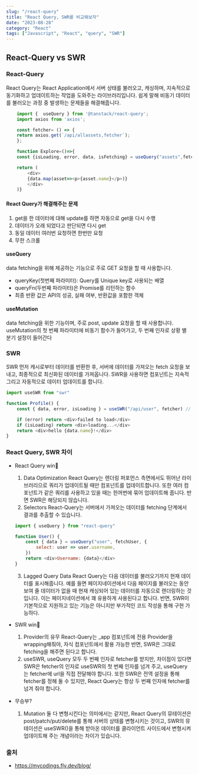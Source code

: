 ```yaml
---
slug: "/react-query"
title: "React Query, SWR를 비교해보자"
date: "2023-08-28"
category: "React"
tags: ["Javascript", "React", "query", "SWR"]
---
```


## React-Query vs SWR

### React-Query

React Query는 React Application에서 서버 상태를 불러오고, 캐싱하며, 지속적으로 동기화하고 업데이트하는 작업을 도와주는 라이브러리입니다.
쉽게 말해 비동기 데이터를 불러오는 과정 중 발생하는 문제들을 해결해줍니다.

```javascript
    import {  useQuery } from '@tanstack/react-query';
    import axios from 'axios';

    const fetcher= () => {
    return axios.get(`/api/allassets,fetcher`);
    };

    function Explore=()=>{
    const {isLoading, error, data, isFetching} = useQuery("assets",fetcher);

    return (
        <div>
        {data.map(asset=><p>{asset.name}</p>)}
        </div>
    )}
```

#### React Query가 해결해주는 문제

1.  get을 한 데이터에 대해 update를 하면 자동으로 get을 다시 수행
2.  데이터가 오래 되었다고 판단되면 다시 get
3.  동일 데이터 여러번 요청하면 한번만 요청
4.  무한 스크롤

#### useQuery

data fetching을 위해 제공하는 기능으로 주로 GET 요청을 할 때 사용합니다.

-   queryKey(첫번째 파라미터): Query를 Unique key로 사용되는 배열
-   queryFn(두번째 파라미터)은 Promise를 리턴하는 함수
-   최종 반환 값은 API의 성공, 실패 여부, 반환값을 포함한 객체

#### useMutation

data fetching을 위한 기능이며, 주로 post, update 요청을 할 때 사용합니다.
useMutation의 첫 번째 파라미터에 비동기 함수가 들어가고, 두 번째 인자로 상황 별 분기 설정이 들어간다

### SWR

SWR 먼저 캐시로부터 데이터를 반환한 후, 서버에 데이터를 가져오는 fetch 요청을 보내고, 최종적으로 최신화된 데이터를 가져옵니다.
SWR을 사용하면 컴포넌트는 지속적 그리고 자동적으로 데이터 업데이트를 합니다.

```javascript
import useSWR from "swr"

function Profile() {
    const { data, error, isLoading } = useSWR("/api/user", fetcher) // key 문자열과 fetcher 함수

    if (error) return <div>failed to load</div>
    if (isLoading) return <div>loading...</div>
    return <div>hello {data.name}!</div>
}
```

### React Query, SWR 차이

-   React Query win🏅

    1. Data Optimization
       React Query는 렌더링 퍼포먼스 측면에서도 뛰어난 라이브러리으로 쿼리가 업데이트될 때만 컴포넌트를 업데이트합니다. 또한 여러 컴포넌트가 같은 쿼리를 사용하고 있을 때는 한꺼번에 묶어 업데이트해 줍니다. 반면 SWR은 해당되지 않습니다.
    2. Selectors
       React-Query는 서버에서 가져오는 데이터를 fetching 단계에서 결과를 추출할 수 있습니다.

    ```javascript
    import { useQuery } from "react-query"

    function User() {
        const { data } = useQuery("user", fetchUser, {
            select: user => user.username,
        })
        return <div>Username: {data}</div>
    }
    ```

    3. Lagged Query Data
       React Query는 다음 데이터를 불러오기까지 현재 데이터를 표시해줍니다. 예를 들면 페이지네이션에서 다음 페이지를 불러오는 동안 보여 줄 데이터가 없을 때 현재 캐싱되어 있는 데이터를 자동으로 렌더링하는 것입니다. 이는 페이지네이션에서 꽤 유용하게 사용된다고 합니다. 반면, SWR이 기본적으로 지원하고 있는 기능은 아니지만 부가적인 코드 작성을 통해 구현 가능하다.

-   SWR win🏅

    1. Provider의 유무
       React-Query는 \_app 컴포넌트에 전용 Provider을 wrapping해줘야, 자식 컴포넌트에서 활용 가능한 반면, SWR은 그대로 fetching을 해주면 된다고 합니다.
    2. useSWR, useQuery 모두 두 번째 인자로 fetcher를 받지만, 차이점이 있다면 SWR은 fetcher의 인자로 useSWR의 첫 번째 인자를 넘겨 주고, useQuery는 fetcher에 url을 직접 전달해야 합니다. 또한 SWR은 전역 설정을 통해 fetcher를 정해 둘 수 있지만, React Query는 항상 두 번째 인자에 fetcher를 넘겨 줘야 합니다.

-   무승부?
    1. Mutation
       둘 다 변형시킨다는 의미에서는 같지만, React Query의 뮤테이션은 post/patch/put/delete를 통해 서버의 상태를 변형시키는 것이고, SWR의 뮤테이션은 useSWR()을 통해 받아온 데이터를 클라이언트 사이드에서 변형시켜 업데이트해 주는 개념이라는 차이가 있습니다.

### 출처

-   https://mycodings.fly.dev/blog/
